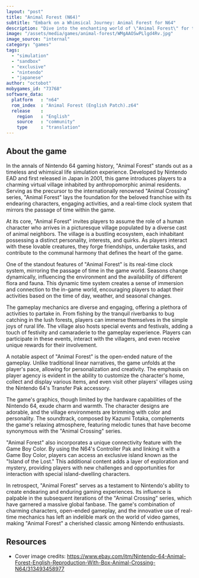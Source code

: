 ```yaml
---
layout: "post"
title: "Animal Forest (N64)"
subtitle: "Embark on a Whimsical Journey: Animal Forest for N64"
description: "Dive into the enchanting world of \"Animal Forest\" for the Nintendo 64, a captivating life simulation game where players explore a vibrant village, befriend anthropomorphic animal residents, and engage in various activities like fishing, bug catching, and fossil hunting."
image: "/assets/media/games/animal-forest/WMgAAOSwPLlgd4Rv.jpg"
image_source: "internal"
category: "games"
tags:
  - "simulation"
  - "sandbox"
  - "exclusive"
  - "nintendo"
  - "japanese"
author: "octobot"
mobygames_id: "73768"
software_data:
  platform   : "n64"
  rom_index  : "Animal Forest (English Patch).z64"
  release    :
    region   : "English"
    source   : "community"
    type     : "translation"
---
```


## About the game

In the annals of Nintendo 64 gaming history, "Animal Forest" stands out as a timeless and whimsical life simulation experience. Developed by Nintendo EAD and first released in Japan in 2001, this game introduces players to a charming virtual village inhabited by anthropomorphic animal residents. Serving as the precursor to the internationally renowned "Animal Crossing" series, "Animal Forest" lays the foundation for the beloved franchise with its endearing characters, engaging activities, and a real-time clock system that mirrors the passage of time within the game.

At its core, "Animal Forest" invites players to assume the role of a human character who arrives in a picturesque village populated by a diverse cast of animal neighbors. The village is a bustling ecosystem, each inhabitant possessing a distinct personality, interests, and quirks. As players interact with these lovable creatures, they forge friendships, undertake tasks, and contribute to the communal harmony that defines the heart of the game.

One of the standout features of "Animal Forest" is its real-time clock system, mirroring the passage of time in the game world. Seasons change dynamically, influencing the environment and the availability of different flora and fauna. This dynamic time system creates a sense of immersion and connection to the in-game world, encouraging players to adapt their activities based on the time of day, weather, and seasonal changes.

The gameplay mechanics are diverse and engaging, offering a plethora of activities to partake in. From fishing by the tranquil riverbanks to bug catching in the lush forests, players can immerse themselves in the simple joys of rural life. The village also hosts special events and festivals, adding a touch of festivity and camaraderie to the gameplay experience. Players can participate in these events, interact with the villagers, and even receive unique rewards for their involvement.

A notable aspect of "Animal Forest" is the open-ended nature of the gameplay. Unlike traditional linear narratives, the game unfolds at the player's pace, allowing for personalization and creativity. The emphasis on player agency is evident in the ability to customize the character's home, collect and display various items, and even visit other players' villages using the Nintendo 64's Transfer Pak accessory.

The game's graphics, though limited by the hardware capabilities of the Nintendo 64, exude charm and warmth. The character designs are adorable, and the village environments are brimming with color and personality. The soundtrack, composed by Kazumi Totaka, complements the game's relaxing atmosphere, featuring melodic tunes that have become synonymous with the "Animal Crossing" series.

"Animal Forest" also incorporates a unique connectivity feature with the Game Boy Color. By using the N64's Controller Pak and linking it with a Game Boy Color, players can access an exclusive island known as the "Island of the Lost." This additional content adds a layer of exploration and mystery, providing players with new challenges and opportunities for interaction with special island-dwelling characters.

In retrospect, "Animal Forest" serves as a testament to Nintendo's ability to create endearing and enduring gaming experiences. Its influence is palpable in the subsequent iterations of the "Animal Crossing" series, which have garnered a massive global fanbase. The game's combination of charming characters, open-ended gameplay, and the innovative use of real-time mechanics has left an indelible mark on the world of video games, making "Animal Forest" a cherished classic among Nintendo enthusiasts.

## Resources

* Cover image credits: <https://www.ebay.com/itm/Nintendo-64-Animal-Forest-English-Reproduction-With-Box-Animal-Crossing-N64/313493458977>

